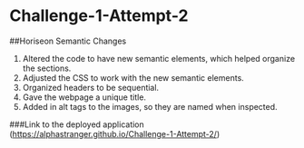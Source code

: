 # Challenge-1-Attempt-2

##Horiseon Semantic Changes
1. Altered the code to have new semantic elements, which helped organize the sections.
2. Adjusted the CSS to work with the new semantic elements.
3. Organized headers to be sequential.
4. Gave the webpage a unique title.
5. Added in alt tags to the images, so they are named when inspected.

###Link to the deployed application (https://alphastranger.github.io/Challenge-1-Attempt-2/)
